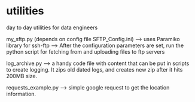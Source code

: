 # utilities
day to day utilities for data engineers

my_sftp.py (depends on config file SFTP_Config.ini)
--> uses Paramiko library for ssh-ftp
--> After the configuration parameters are set, run the python script for fetching from and uploading files to ftp servers

log_archive.py
--> a handy code file with content that can be put in scripts to create logging. It zips old dated logs, and creates 
new zip after it hits 200MB size.

requests_example.py
--> simple google request to get the location information.
